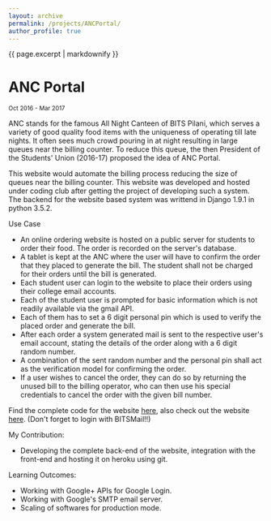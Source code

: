 ```yaml
---
layout: archive
permalink: /projects/ANCPortal/
author_profile: true
---
```


{{ page.excerpt | markdownify }}

# ANC Portal
<small>Oct 2016 - Mar 2017</small>

<p>ANC stands for the famous All Night Canteen of BITS Pilani, which serves a variety of good quality food items with the uniqueness of operating till late nights. It often sees much crowd pouring in at night resulting in large queues near the billing counter. To reduce this queue, the then President of the Students' Union (2016-17) proposed the idea of ANC Portal.</p>

<p>This website would automate the billing process reducing the size of queues near the billing counter. This website was developed and hosted under coding club after getting the project of developing such a system. The backend for the website based system was writtend in Django 1.9.1 in python 3.5.2.</p>

<p>Use Case
	<ul>
		<li>An online ordering website is hosted on a public server for students to order their food. The order is recorded on the server's database.</li>
		<li>A tablet is kept at the ANC where the user will have to confirm the order that they placed to generate the bill. The student shall not be charged for their orders until the bill is generated.</li>
		<li>Each student user can login to the website to place their orders using their college email accounts.</li>
		<li>Each of the student user is prompted for basic information which is not readily available via the gmail API.</li>
		<li>Each of them has to set a 6 digit personal pin which is used to verify the placed order and generate the bill.</li>
		<li>After each order a system generated mail is sent to the respective user's email account, stating the details of the order along with a 6 digit random number.</li>
		<li>A combination of the sent random number and the personal pin shall act as the verification model for confirming the order.</li>
		<li>If a user wishes to cancel the order, they can do so by returning the unused bill to the billing operator, who can then use his special credentials to cancel the order with the given bill number.</li>
	</ul>
</p>

<p>Find the complete code for the website <a href="https://github.com/jbnerd/Anc_Portal" id = "link">here</a>, also check out the website <a href="https://ancportal.herokuapp.com">here</a>. (Don't forget to login with BITSMail!!)</p>

<p>My Contribution:
	<ul>
		<li>Developing the complete back-end of the website, integration with the front-end and hosting it on heroku using git.</li>
	</ul>
</p>

<p>Learning Outcomes:
	<ul>
		<li>Working with Google+ APIs for Google Login.</li>
		<li>Working with Google's SMTP email server.</li>
		<li>Scaling of softwares for production mode.</li>
	</ul>
</p>